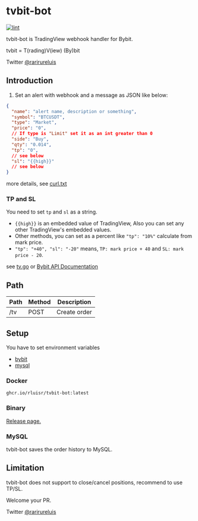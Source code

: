 tvbit-bot
============

[![lint](https://github.com/rluisr/tvbit-bot/actions/workflows/lint.yml/badge.svg?branch=master)](https://github.com/rluisr/tvbit-bot/actions/workflows/lint.yml)

tvbit-bot is TradingView webhook handler for Bybit.

tvbit = T(rading)V(iew) (By)bit

Twitter [@rarirureluis](https://twitter.com/rarirureluis)

Introduction
-------------

1. Set an alert with webhook and a message as JSON like below:

```json
{
  "name": "alert name, description or something",
  "symbol": "BTCUSDT",
  "type": "Market",
  "price": "0",
  // If type is "Limit" set it as an int greater than 0
  "side": "Buy",
  "qty": "0.014",
  "tp": "0",
  // see below
  "sl": "{{high}}"
  // see below
}
```

more details, see [curl.txt](example/curl.txt)

### TP and SL

You need to set `tp` and `sl` as a string.

- `{{high}}` is an embedded value of TradingView, Also you can set any other TradingView's embedded values.
- Other methods, you can set as a percent like `"tp": "10%"` calculate from mark price.
- `"tp": "+40", "sl": "-20"` means, `TP: mark price + 40` and `SL: mark price - 20`.

see [tv.go](pkg/domain/tv.go)
or [Bybit API Documentation](https://bybit-exchange.github.io/docs/linear/#:~:text=Transaction%20timestamp-,order,-How%20to%20Subscribe)

Path
-----

| Path     | Method | Description             |
|----------|--------|-------------------------|
| /tv      | POST   | Create order            |


Setup
-----

You have to set environment variables

- [bybit](pkg/external/bybit/config.go)
- [mysql](pkg/external/mysql/config.go)

### Docker

`ghcr.io/rluisr/tvbit-bot:latest`

### Binary

[Release page.](https://github.com/rluisr/tvbit-bot/releases)

### MySQL

tvbit-bot saves the order history to MySQL.

Limitation
----------

tvbit-bot does not support to close/cancel positions, recommend to use TP/SL.

Welcome your PR.

Twitter [@rarirureluis](https://twitter.com/rarirureluis)
